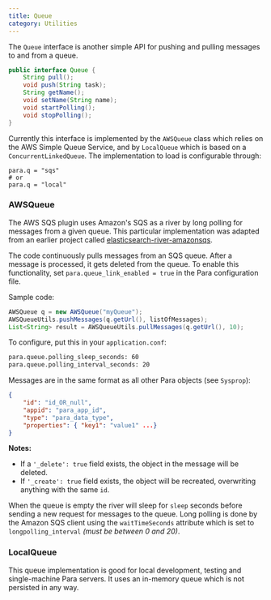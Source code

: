 ```yaml
---
title: Queue
category: Utilities
---
```


The `Queue` interface is another simple API for pushing and pulling messages to and from a queue.

```java
public interface Queue {
	String pull();
	void push(String task);
	String getName();
	void setName(String name);
	void startPolling();
	void stopPolling();
}
```

Currently this interface is implemented by the `AWSQueue` class which relies on the AWS Simple Queue Service, and by
`LocalQueue` which is based on a `ConcurrentLinkedQueue`. The implementation to load is configurable through:
```
para.q = "sqs"
# or
para.q = "local"
```

### AWSQueue

The AWS SQS plugin uses Amazon's SQS as a river by long polling for messages from a given queue.
This particular implementation was adapted from an earlier project called
[elasticsearch-river-amazonsqs](https://github.com/albogdano/elasticsearch-river-amazonsqs).

The code continuously pulls messages from an SQS queue. After a message is processed, it gets deleted from the queue.
To enable this functionality, set `para.queue_link_enabled = true` in the Para configuration file.

Sample code:

```java
AWSQueue q = new AWSQueue("myQueue");
AWSQueueUtils.pushMessages(q.getUrl(), listOfMessages);
List<String> result = AWSQueueUtils.pullMessages(q.getUrl(), 10);
```

To configure, put this in your `application.conf`:

```bash
para.queue.polling_sleep_seconds: 60
para.queue.polling_interval_seconds: 20
```

Messages are in the same format as all other Para objects (see `Sysprop`):
```json
{
	"id": "id_OR_null",
	"appid": "para_app_id",
	"type": "para_data_type",
	"properties": { "key1": "value1" ...}
}
```
**Notes:**

- If a `'_delete': true` field exists, the object in the message will be deleted.
- If `'_create': true` field exists, the object will be recreated, overwriting anything with the same `id`.

When the queue is empty the river will sleep for `sleep` seconds before sending a new request for messages to the queue.
Long polling is done by the Amazon SQS client using the `waitTimeSeconds` attribute which is set to `longpolling_interval` _(must be between 0 and 20)_.

### LocalQueue

This queue implementation is good for local development, testing and single-machine Para servers. It uses an in-memory
queue which is not persisted in any way.
